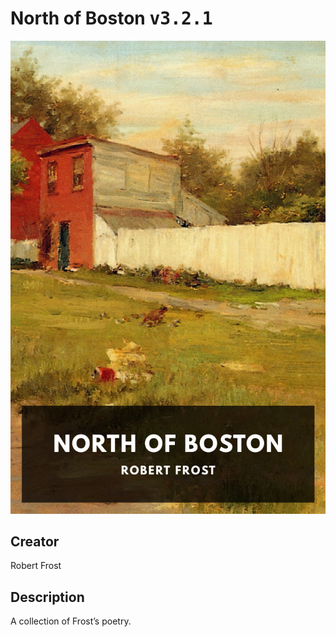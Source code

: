 
# North of Boston <kbd>v3.2.1</kbd>

<center>
  <img src="./cover-1024.jpg"/>
</center>

## Creator
Robert Frost

## Description
A collection of Frost’s poetry.
